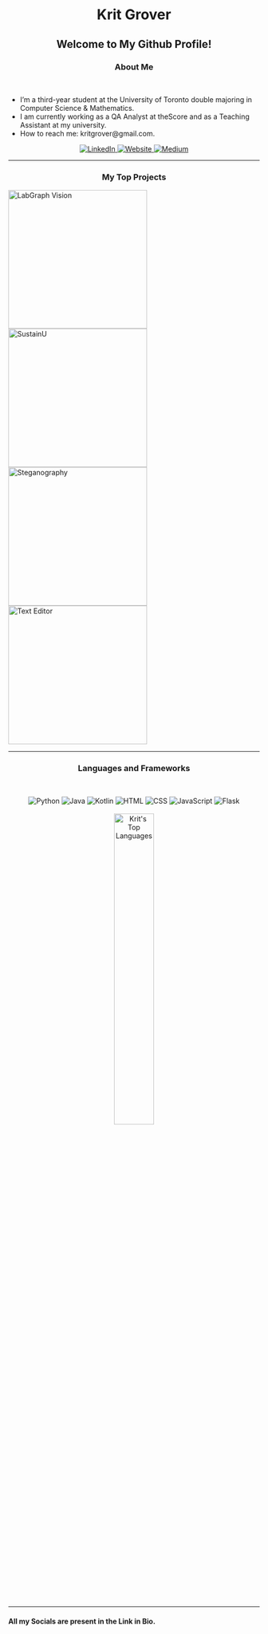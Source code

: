 <h1 align = "center">Krit Grover</h1>

<h2 align="center">Welcome to My Github Profile!</h2>

<h3 align="center"> <b>About Me</b> </h3>
<br/>
<ul>
  <li>I’m a third-year student at the University of Toronto double majoring in Computer Science & Mathematics.</li>
  <li>I am currently working as a QA Analyst at theScore and as a Teaching Assistant at my university.</li>
  <li>How to reach me: kritgrover@gmail.com.</li>
</ul>
<div align="center">
  <a href="https://www.linkedin.com/in/kritgrover/" target="_blank"> <img src="https://img.shields.io/badge/linkedin-%230077B5.svg?style=for-the-badge&logo=linkedin&logoColor=white" alt="LinkedIn"> </a>
  <a href="https://kritgrover.netlify.app" target="_blank"> <img src="https://img.shields.io/badge/website-000000?style=for-the-badge&logo=About.me&logoColor=white&color=brown" alt="Website"> </a>
  <a href="https://medium.com/@kritgrover" target="_blank"> <img src="https://img.shields.io/badge/Medium-12100E?style=for-the-badge&logo=medium&logoColor=black&color=white" alt="Medium"> </a>
  
</div>

<hr>
<h3 align="center"> <b>My Top Projects</b> </h3>
<a href="https://github.com/kritgrover/labgraph" target="_blank"><img width="278" src="https://denvercoder1-github-readme-stats.vercel.app/api/pin/?username=kritgrover&repo=labgraph&theme=react&bg_color=1F222E&title_color=0096FF&hide_border=true&icon_color=F8D866&show_icons=true" alt="LabGraph Vision"></a>
<a href="https://github.com/kritgrover/htv-sustainu" target="_blank"><img width="278" src="https://denvercoder1-github-readme-stats.vercel.app/api/pin/?username=kritgrover&repo=htv-sustainu&theme=react&bg_color=1F222E&title_color=0096FF&hide_border=true&icon_color=F8D866&show_icons=true" alt="SustainU"></a>
<a href="https://github.com/kritgrover/steganography" target="_blank"><img width="278" src="https://denvercoder1-github-readme-stats.vercel.app/api/pin/?username=kritgrover&repo=steganography&theme=react&bg_color=1F222E&title_color=0096FF&hide_border=true&icon_color=F8D866&show_icons=true" alt="Steganography"></a>
<a href="https://github.com/kritgrover/basic-text-editor" target="_blank"><img width="278" src="https://denvercoder1-github-readme-stats.vercel.app/api/pin/?username=kritgrover&repo=basic-text-editor&theme=react&bg_color=1F222E&title_color=0096FF&hide_border=true&icon_color=F8D866&show_icons=true" alt="Text Editor"></a>

<hr>

<h3 align="center"> <b>Languages and Frameworks</b> </h3>
<br/>
<p align="center">
  <img src="https://img.shields.io/badge/python%20-%231572B6.svg?&style=for-the-badge&logo=python&logoColor=white" alt="Python">
  <img src="https://img.shields.io/badge/java%20-%231572B6.svg?&style=for-the-badge&logo=java&logoColor=white" alt="Java">
  <img src="https://img.shields.io/badge/kotlin%20-%231572B6.svg?&style=for-the-badge&logo=kotlin&logoColor=white" alt="Kotlin">
  <img src="https://img.shields.io/badge/html%20-%231572B6.svg?&style=for-the-badge&logo=html5&logoColor=white" alt="HTML">
  <img src="https://img.shields.io/badge/css%20-%231572B6.svg?&style=for-the-badge&logo=css3&logoColor=white" alt="CSS">
  <img src="https://img.shields.io/badge/javascript%20-%231572B6.svg?&style=for-the-badge&logo=javascript&logoColor=white" alt="JavaScript">
  <img src="https://img.shields.io/badge/flask%20-%231572B6.svg?&style=for-the-badge&logo=flask&logoColor=white" alt="Flask">
  <br/>
  <br/>
  <img width=40% src="https://github-readme-stats.vercel.app/api/top-langs/?username=kritgrover&layout=compact&theme=github_dark" alt="Krit's Top Languages">
  <br/>
  <br/>
</p>

<hr>

#### All my Socials are present in the Link in Bio.

